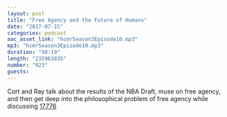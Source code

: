 ```yaml
---
layout: post
title: "Free Agency and the Future of Humans"
date: "2017-07-15"
categories: podcast
aac_asset_link: "hcmrSeason3Episode10.mp3"
mp3: "hcmrSeason3Episode10.mp3"
duration: "98:19"
length: "235963035"
number: "023"
guests: 
---
```


Cort and Ray talk about the results of the NBA Draft, muse on free agency, and then get deep into the philosophical problem of free agency while discussing [17776](https://www.sbnation.com/a/17776-football)
